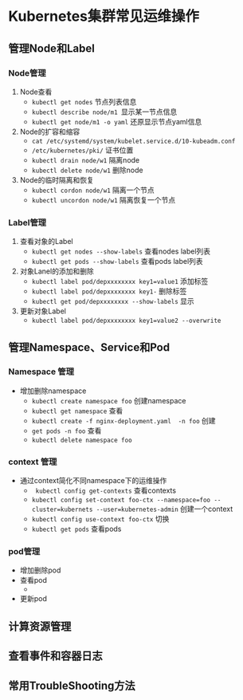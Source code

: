 # Kubernetes集群常见运维操作

## 管理Node和Label

### Node管理

1. Node查看
   * `kubectl get nodes` 节点列表信息
   * `kubectl describe node/m1 `显示某一节点信息
   * `kubectl get node/m1 -o yaml` 还原显示节点yaml信息
2. Node的扩容和缩容
   * `cat /etc/systemd/system/kubelet.service.d/10-kubeadm.conf `
   * `/etc/kubernetes/pki/` 证书位置
   * `kubectl drain node/w1` 隔离node
   * `kubectl delete node/w1` 删除node
3. Node的临时隔离和恢复
   * `kubectl cordon node/w1`  隔离一个节点
   * `kubectl uncordon node/w1`  隔离恢复一个节点

### Label管理

1. 查看对象的Label
   * `kubectl get nodes --show-labels` 查看nodes label列表
   * `kubectl get pods --show-labels` 查看pods label列表
2. 对象Lanel的添加和删除
   * `kubectl label pod/depxxxxxxxx key1=value1`  添加标签
   * `kubectl label pod/depxxxxxxxx key1-` 删除标签
   * `kubectl get pod/depxxxxxxxx --show-labels` 显示
3. 更新对象Label
   * `kubectl label pod/depxxxxxxxx key1=value2 --overwrite`

## 管理Namespace、Service和Pod

### Namespace 管理

* 增加删除namespace
  * `kubectl create namespace foo` 创建namespace
  * `kubectl get namespace` 查看
  * `kubectl create -f nginx-deployment.yaml  -n foo` 创建
  * `get pods -n foo` 查看
  * `kubectl delete namespace foo`

### context 管理

* 通过context简化不同namespace下的运维操作
  * ` kubectl config get-contexts` 查看contexts
  * `kubectl config set-context foo-ctx --namespace=foo --cluster=kubernets --user=kubernetes-admin` 创建一个context
  * `kubectl config use-context foo-ctx` 切换
  * `kubectl get pods` 查看pods

### pod管理

* 增加删除pod
* 查看pod
  * ​
* 更新pod





## 计算资源管理

## 查看事件和容器日志

## 常用TroubleShooting方法

